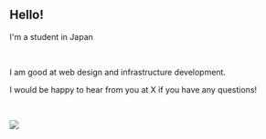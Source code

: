 ## Hello!

I'm a student in Japan

<br />

I am good at web design and infrastructure development.

I would be happy to hear from you at X if you have any questions!

<br />

<img src="https://skillicons.dev/icons?i=golang,python,javascript,typescript,svelte,react,astro,zig,nextjs" /> <br /><br />
